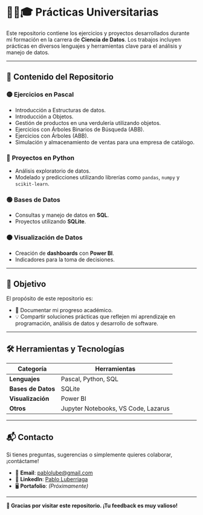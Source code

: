 # 👨‍💻🎓 **Prácticas Universitarias**

Este repositorio contiene los ejercicios y proyectos desarrollados durante mi formación en la carrera de **Ciencia de Datos**. Los trabajos incluyen prácticas en diversos lenguajes y herramientas clave para el análisis y manejo de datos.  

---

## 📂 **Contenido del Repositorio**

### 🟡 **Ejercicios en Pascal**
- Introducción a Estructuras de datos.  
- Introducción a Objetos.  
- Gestión de productos en una verdulería utilizando objetos.  
- Ejercicios con Árboles Binarios de Búsqueda (ABB).
- Ejercicios con Árboles  (ABB). 
- Simulación y almacenamiento de ventas para una empresa de catálogo.  

### 🔵 **Proyectos en Python**
- Análisis exploratorio de datos.  
- Modelado y predicciones utilizando librerías como `pandas`, `numpy` y `scikit-learn`.  

### 🟢 **Bases de Datos**
- Consultas y manejo de datos en **SQL**.  
- Proyectos utilizando **SQLite**.  

### 🟠 **Visualización de Datos**
- Creación de **dashboards** con **Power BI**.  
- Indicadores para la toma de decisiones.  

---

## 🎯 **Objetivo**

El propósito de este repositorio es:  
- 📘 Documentar mi progreso académico.  
- 💡 Compartir soluciones prácticas que reflejen mi aprendizaje en programación, análisis de datos y desarrollo de software.  

---

## 🛠️ **Herramientas y Tecnologías**

| **Categoría**        | **Herramientas**                                                                 |
|----------------------|---------------------------------------------------------------------------------|
| **Lenguajes**        | Pascal, Python, SQL                                                            |
| **Bases de Datos**   | SQLite                                                                         |
| **Visualización**    | Power BI                                                                       |
| **Otros**            | Jupyter Notebooks, VS Code, Lazarus                                            |

---

## 📬 **Contacto**

Si tienes preguntas, sugerencias o simplemente quieres colaborar, ¡contáctame!  

- 📧 **Email**: [pablolube@gmail.com](mailto:pablolube@gmail.com)  
- 💼 **LinkedIn**: [Pablo Luberriaga](https://www.linkedin.com/in/pabloluberriaga)  
- 🖥️ **Portafolio**: *(Próximamente)*  

---

**🌟 Gracias por visitar este repositorio. ¡Tu feedback es muy valioso!**  
